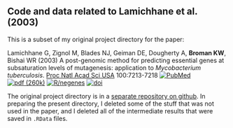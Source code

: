 ## Code and data related to Lamichhane et al. (2003)

This is a subset of my original project directory for the paper:

Lamichhane G, Zignol M, Blades NJ, Geiman DE, Dougherty A, **Broman KW**, Bishai WR (2003)  A post-genomic method
for predicting essential genes at subsaturation levels of mutagenesis:
application to <i>Mycobacterium tuberculosis</i>.  [Proc Natl Acad Sci USA](http://www.pnas.org/) 100:7213-7218
[![PubMed](https://kbroman.org/pages/icons16/pubmed-icon.png)](https://www.ncbi.nlm.nih.gov/pubmed/12775759)
[![pdf (260k)](https://kbroman.org/pages/icons16/pdf-icon.png)](https://www.pnas.org/content/pnas/100/12/7213.full.pdf)
[![R/negenes](https://kbroman.org/pages/icons16/R-icon.png)](https://github.com/kbroman/negenes)
[![doi](https://kbroman.org/pages/icons16/doi-icon.png)](https://doi.org/10.1073/pnas.1231432100)

The original project directory is in a
[separate repository on github](https://github.com/kbroman/Project_Lamichhane2003).
In preparing the present directory, I deleted some of the stuff that
was not used in the paper, and I deleted all of the intermediate
results that were saved in `.RData` files.
